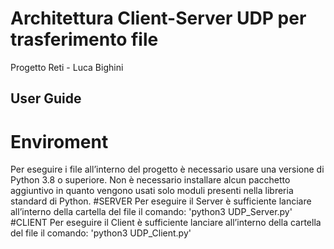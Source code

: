 # Architettura Client-Server UDP per trasferimento file
 Progetto Reti - Luca Bighini
## User Guide
# Enviroment
Per eseguire i file all’interno del progetto è necessario usare una versione di Python 3.8 o superiore.
Non è necessario installare alcun pacchetto aggiuntivo in quanto vengono usati solo moduli presenti nella libreria standard di Python.
#SERVER
Per eseguire il Server è sufficiente lanciare all’interno della cartella del file il comando:
'python3 UDP_Server.py'
#CLIENT
Per eseguire il Client è sufficiente lanciare all’interno della cartella del file il comando:
'python3 UDP_Client.py'

